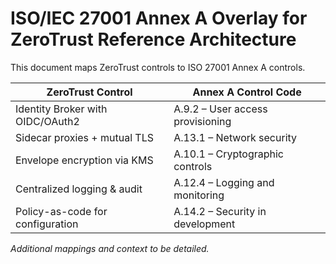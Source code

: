 # ISO/IEC 27001 Annex A Overlay for ZeroTrust Reference Architecture

This document maps ZeroTrust controls to ISO 27001 Annex A controls.

| ZeroTrust Control                       | Annex A Control Code            |
|-----------------------------------------|---------------------------------|
| Identity Broker with OIDC/OAuth2        | A.9.2 – User access provisioning|
| Sidecar proxies + mutual TLS            | A.13.1 – Network security       |
| Envelope encryption via KMS             | A.10.1 – Cryptographic controls |
| Centralized logging & audit             | A.12.4 – Logging and monitoring |
| Policy-as-code for configuration        | A.14.2 – Security in development|

_Additional mappings and context to be detailed._
